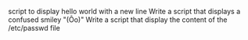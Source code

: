 script to display hello world with a new line
Write a script that displays a confused smiley "(Ôo)"
Write a script that display the content of the /etc/passwd file
